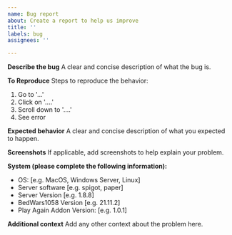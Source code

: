 ```yaml
---
name: Bug report
about: Create a report to help us improve
title: ''
labels: bug
assignees: ''

---
```


<!-- 
NOTE: Please do not merge multiple bugs into one issue.
It is easier to address the bugs if they are created as seperate issues
-->
**Describe the bug**
A clear and concise description of what the bug is.

**To Reproduce**
Steps to reproduce the behavior:
1. Go to '...'
2. Click on '....'
3. Scroll down to '....'
4. See error

**Expected behavior**
A clear and concise description of what you expected to happen.

**Screenshots**
If applicable, add screenshots to help explain your problem.

**System (please complete the following information):**
 - OS: [e.g. MacOS, Windows Server, Linux]
 - Server software [e.g. spigot, paper]
 - Server Version [e.g. 1.8.8]
 - BedWars1058 Version [e.g. 21.11.2]
 - Play Again Addon Version: [e.g. 1.0.1]

**Additional context**
Add any other context about the problem here.
